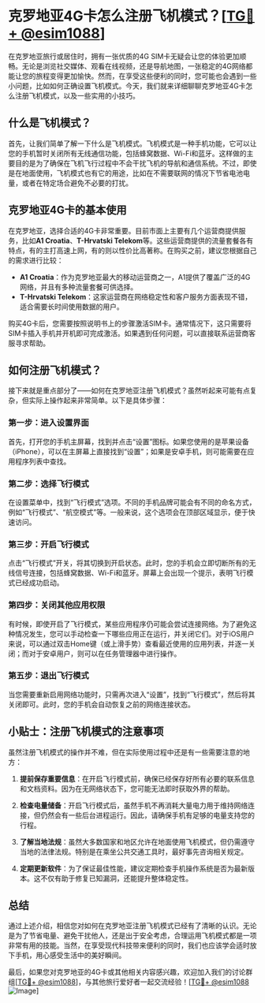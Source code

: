 # 克罗地亚4G卡怎么注册飞机模式？[[TG💪+ @esim1088](https://t.me/s/esim1088)]

在克罗地亚旅行或居住时，拥有一张优质的4G SIM卡无疑会让您的体验更加顺畅。无论是浏览社交媒体、观看在线视频，还是导航地图，一张稳定的4G网络都能让您的旅程变得更加愉快。然而，在享受这些便利的同时，您可能也会遇到一些小问题，比如如何正确设置飞机模式。今天，我们就来详细聊聊克罗地亚4G卡怎么注册飞机模式，以及一些实用的小技巧。

## 什么是飞机模式？

首先，让我们简单了解一下什么是飞机模式。飞机模式是一种手机功能，它可以让您的手机暂时关闭所有无线通信功能，包括蜂窝数据、Wi-Fi和蓝牙。这样做的主要目的是为了确保在飞机飞行过程中不会干扰飞机的导航和通信系统。不过，即使是在地面使用，飞机模式也有它的用途，比如在不需要联网的情况下节省电池电量，或者在特定场合避免不必要的打扰。

## 克罗地亚4G卡的基本使用

在克罗地亚，选择合适的4G卡非常重要。目前市面上主要有几个运营商提供服务，比如**A1 Croatia**、**T-Hrvatski Telekom**等。这些运营商提供的流量套餐各有特点，有的主打高速上网，有的则以性价比高著称。在购买之前，建议您根据自己的需求进行比较：

- **A1 Croatia**：作为克罗地亚最大的移动运营商之一，A1提供了覆盖广泛的4G网络，并且有多种流量套餐可供选择。
- **T-Hrvatski Telekom**：这家运营商在网络稳定性和客户服务方面表现不错，适合需要长时间使用数据的用户。

购买4G卡后，您需要按照说明书上的步骤激活SIM卡。通常情况下，这只需要将SIM卡插入手机并开机即可完成激活。如果遇到任何问题，可以直接联系运营商客服寻求帮助。

## 如何注册飞机模式？

接下来就是重点部分了——如何在克罗地亚注册飞机模式？虽然听起来可能有点复杂，但实际上操作起来非常简单。以下是具体步骤：

### 第一步：进入设置界面

首先，打开您的手机主屏幕，找到并点击“设置”图标。如果您使用的是苹果设备（iPhone），可以在主屏幕上直接找到“设置”；如果是安卓手机，则可能需要在应用程序列表中查找。

### 第二步：选择飞行模式

在设置菜单中，找到“飞行模式”选项。不同的手机品牌可能会有不同的命名方式，例如“飞行模式”、“航空模式”等。一般来说，这个选项会在顶部区域显示，便于快速访问。

### 第三步：开启飞行模式

点击“飞行模式”开关，将其切换到开启状态。此时，您的手机会立即切断所有的无线信号连接，包括蜂窝数据、Wi-Fi和蓝牙。屏幕上会出现一个提示，表明飞行模式已经成功启动。

### 第四步：关闭其他应用权限

有时候，即使开启了飞行模式，某些应用程序仍可能会尝试连接网络。为了避免这种情况发生，您可以手动检查一下哪些应用正在运行，并关闭它们。对于iOS用户来说，可以通过双击Home键（或上滑手势）查看最近使用的应用列表，并逐一关闭；而对于安卓用户，则可以在任务管理器中进行操作。

### 第五步：退出飞行模式

当您需要重新启用网络功能时，只需再次进入“设置”，找到“飞行模式”，然后将其关闭即可。此时，您的手机会自动恢复之前的网络连接状态。

## 小贴士：注册飞机模式的注意事项

虽然注册飞机模式的操作并不难，但在实际使用过程中还是有一些需要注意的地方：

1. **提前保存重要信息**：在开启飞行模式前，确保已经保存好所有必要的联系信息和文档资料。因为在无网络状态下，您可能无法即时获取外界的帮助。
   
2. **检查电量储备**：开启飞行模式后，虽然手机不再消耗大量电力用于维持网络连接，但仍然会有一些后台进程运行。因此，请确保手机有足够的电量支持您的行程。

3. **了解当地法规**：虽然大多数国家和地区允许在地面使用飞机模式，但仍需遵守当地的法律法规。特别是在乘坐公共交通工具时，最好事先咨询相关规定。

4. **定期更新软件**：为了保证最佳性能，建议定期检查手机操作系统是否为最新版本。这不仅有助于修复已知漏洞，还能提升整体稳定性。

## 总结

通过上述介绍，相信您对如何在克罗地亚注册飞机模式已经有了清晰的认识。无论是为了节省电量、避免干扰他人，还是出于安全考虑，合理运用飞机模式都是一项非常有用的技能。当然，在享受现代科技带来便利的同时，我们也应该学会适时放下手机，用心感受生活中的美好瞬间。

最后，如果您对克罗地亚的4G卡或其他相关内容感兴趣，欢迎加入我们的讨论群组[[TG💪+ @esim1088](https://t.me/s/esim1088)]，与其他旅行爱好者一起交流经验！[[TG💪+ @esim1088](https://t.me/s/esim1088) ![Image](https://i.postimg.cc/4NQfJmqS/Snipaste-2025-05-13-00-14-12.png)]